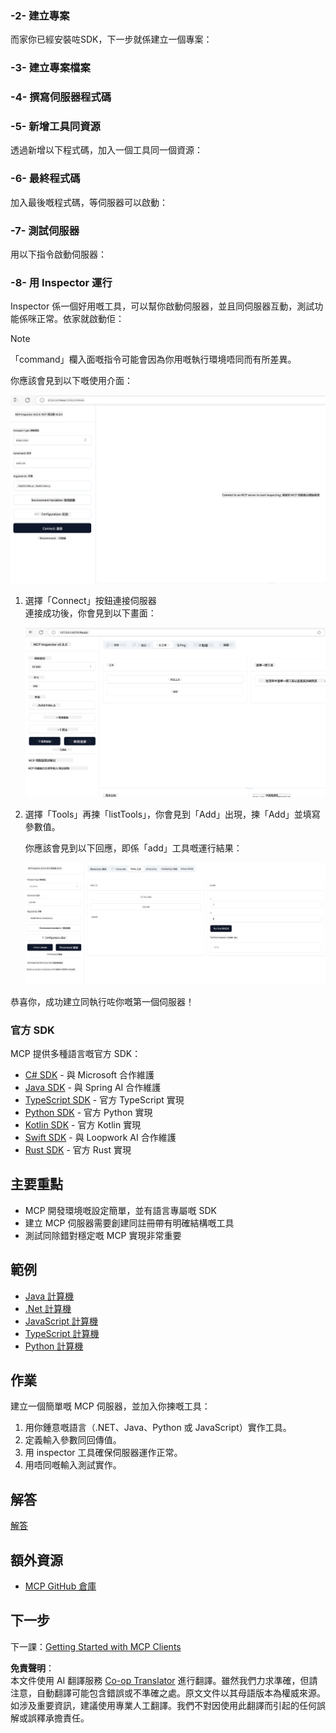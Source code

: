 <!--
CO_OP_TRANSLATOR_METADATA:
{
  "original_hash": "e650db55873b456296a9c620069e2f71",
  "translation_date": "2025-06-02T11:03:29+00:00",
  "source_file": "03-GettingStarted/01-first-server/README.md",
  "language_code": "hk"
}
-->
### -2- 建立專案

而家你已經安裝咗SDK，下一步就係建立一個專案：

### -3- 建立專案檔案

### -4- 撰寫伺服器程式碼

### -5- 新增工具同資源

透過新增以下程式碼，加入一個工具同一個資源：

### -6- 最終程式碼

加入最後嘅程式碼，等伺服器可以啟動：

### -7- 測試伺服器

用以下指令啟動伺服器：

### -8- 用 Inspector 運行

Inspector 係一個好用嘅工具，可以幫你啟動伺服器，並且同伺服器互動，測試功能係咪正常。依家就啟動佢：

> [!NOTE]
> 「command」欄入面嘅指令可能會因為你用嘅執行環境唔同而有所差異。

你應該會見到以下嘅使用介面：

![Connect](../../../../translated_images/connect.141db0b2bd05f096fb1dd91273771fd8b2469d6507656c3b0c9df4b3c5473929.hk.png)

1. 選擇「Connect」按鈕連接伺服器  
   連接成功後，你會見到以下畫面：

   ![Connected](../../../../translated_images/connected.73d1e042c24075d386cacdd4ee7cd748c16364c277d814e646ff2f7b5eefde85.hk.png)

2. 選擇「Tools」再揀「listTools」，你會見到「Add」出現，揀「Add」並填寫參數值。

   你應該會見到以下回應，即係「add」工具嘅運行結果：

   ![Result of running add](../../../../translated_images/ran-tool.a5a6ee878c1369ec1e379b81053395252a441799dbf23416c36ddf288faf8249.hk.png)

恭喜你，成功建立同執行咗你嘅第一個伺服器！

### 官方 SDK

MCP 提供多種語言嘅官方 SDK：  
- [C# SDK](https://github.com/modelcontextprotocol/csharp-sdk) - 與 Microsoft 合作維護  
- [Java SDK](https://github.com/modelcontextprotocol/java-sdk) - 與 Spring AI 合作維護  
- [TypeScript SDK](https://github.com/modelcontextprotocol/typescript-sdk) - 官方 TypeScript 實現  
- [Python SDK](https://github.com/modelcontextprotocol/python-sdk) - 官方 Python 實現  
- [Kotlin SDK](https://github.com/modelcontextprotocol/kotlin-sdk) - 官方 Kotlin 實現  
- [Swift SDK](https://github.com/modelcontextprotocol/swift-sdk) - 與 Loopwork AI 合作維護  
- [Rust SDK](https://github.com/modelcontextprotocol/rust-sdk) - 官方 Rust 實現  

## 主要重點

- MCP 開發環境嘅設定簡單，並有語言專屬嘅 SDK  
- 建立 MCP 伺服器需要創建同註冊帶有明確結構嘅工具  
- 測試同除錯對穩定嘅 MCP 實現非常重要  

## 範例

- [Java 計算機](../samples/java/calculator/README.md)  
- [.Net 計算機](../../../../03-GettingStarted/samples/csharp)  
- [JavaScript 計算機](../samples/javascript/README.md)  
- [TypeScript 計算機](../samples/typescript/README.md)  
- [Python 計算機](../../../../03-GettingStarted/samples/python)  

## 作業

建立一個簡單嘅 MCP 伺服器，並加入你揀嘅工具：  
1. 用你鍾意嘅語言（.NET、Java、Python 或 JavaScript）實作工具。  
2. 定義輸入參數同回傳值。  
3. 用 inspector 工具確保伺服器運作正常。  
4. 用唔同嘅輸入測試實作。  

## 解答

[解答](./solution/README.md)

## 額外資源

- [MCP GitHub 倉庫](https://github.com/microsoft/mcp-for-beginners)

## 下一步

下一課：[Getting Started with MCP Clients](/03-GettingStarted/02-client/README.md)

**免責聲明**：  
本文件使用 AI 翻譯服務 [Co-op Translator](https://github.com/Azure/co-op-translator) 進行翻譯。雖然我們力求準確，但請注意，自動翻譯可能包含錯誤或不準確之處。原文文件以其母語版本為權威來源。如涉及重要資訊，建議使用專業人工翻譯。我們不對因使用此翻譯而引起的任何誤解或誤釋承擔責任。